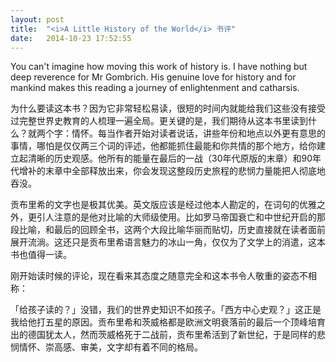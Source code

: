 ```yaml
---
layout: post
title:  "<i>A Little History of the World</i> 书评"
date:   2014-10-23 17:52:55
---
```


You can't imagine how moving this work of history is. I have nothing but deep reverence for Mr Gombrich. His genuine love for history and for mankind makes this reading a journey of enlightenment and catharsis.

为什么要读这本书？因为它非常轻松易读，很短的时间内就能给我们这些没有接受过完整世界史教育的人梳理一遍全局。更关键的是，我们期待从这本书里读到什么？就两个字：情怀。每当作者开始对读者说话，讲些年份和地点以外更有意思的事情，哪怕是仅仅两三个词的评述，他都能抓住最能和你共情的那个地方，给你建立起清晰的历史观感。他所有的能量在最后的一战（30年代原版的末章）和90年代增补的末章中全部释放出来，你会发现这整段历史旅程的悲悯力量能把人彻底地吞没。

贡布里希的文字也是极其优美。英文版应该是经过他本人勘定的，在词句的优雅之外，更引人注意的是他对比喻的大师级使用。比如罗马帝国衰亡和中世纪开启的那段比喻，和最后的回顾全书，这两个大段比喻华丽而贴切，历史直接就在读者面前展开流淌。这还只是贡布里希语言魅力的冰山一角，仅仅为了文学上的消遣，这本书也值得一读。

刚开始读时候的评论，现在看来其态度之随意完全和这本书令人敬重的姿态不相称：

「给孩子读的？」没错，我们的世界史知识不如孩子。「西方中心史观？」这正是我给他打五星的原因。贡布里希和茨威格都是欧洲文明衰落前的最后一个顶峰培育出的德国犹太人，然而茨威格死于二战前，贡布里希活到了新世纪，于是同样的悲悯情怀、崇高感、审美，文字却有着不同的格局。